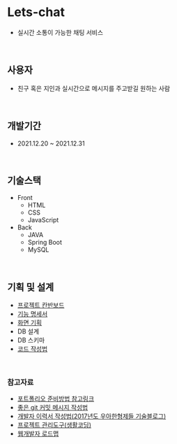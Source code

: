 # Lets-chat 
+ 실시간 소통이 가능한 채팅 서비스
<br>

## 사용자
+ 친구 혹은 지인과 실시간으로 메시지를 주고받길 원하는 사람

<br>

## 개발기간
+ 2021.12.20 ~ 2021.12.31

<br>

## 기술스택
+ Front
  + HTML
  + CSS
  + JavaScript
+ Back
  + JAVA
  + Spring Boot
  + MySQL
 
<br>

## 기획 및 설계
+ [프로젝트 칸반보드](https://github.com/jaelyung/Lets-chat/projects/1)
+ [기능 명세서](https://ruddy-joke-db6.notion.site/6752f876bc2440bcad3fef7ed8e08565)
+ [화면 기획](https://ruddy-joke-db6.notion.site/6cdf433392274722a62dd0421077832e)
+ DB 설계
+ DB 스키마
+ [코드 작성법](https://ruddy-joke-db6.notion.site/ed0c2561c2534f80ab808c2836f89388)
<br>

### 참고자료
+ [포트폴리오 준비방법 참고링크](https://www.notion.so/9c7edc0573f4472b9da4e62e9f8a3f74)
+ [좋은 git 커밋 메시지 작성법](https://meetup.toast.com/posts/106)
+ [개발자 이력서 작성법(2017년도 우아한형제들 기술블로그)](https://techblog.woowahan.com/2531/)
+ [프로젝트 관리도구(생활코딩)](https://www.opentutorials.org/course/3837)
+ [웹개발자 로드맵](https://github.com/devJang/developer-roadmap)
